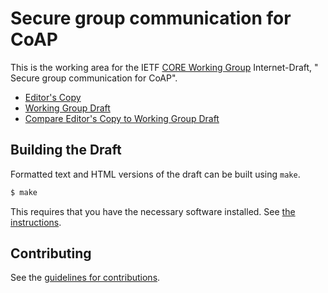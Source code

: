 #  Secure group communication for CoAP

This is the working area for the IETF [CORE Working Group](https://datatracker.ietf.org/wg/core/documents/) Internet-Draft, " Secure group communication for CoAP".

* [Editor's Copy](https://core-wg.github.io/oscore-groupcomm/#go.draft-ietf-core-oscore-groupcomm.html)
* [Working Group Draft](https://tools.ietf.org/html/draft-ietf-core-oscore-groupcomm)
* [Compare Editor's Copy to Working Group Draft](https://core-wg.github.io/oscore-groupcomm/#go.draft-ietf-core-oscore-groupcomm.diff)

## Building the Draft

Formatted text and HTML versions of the draft can be built using `make`.

```sh
$ make
```

This requires that you have the necessary software installed.  See
[the instructions](https://github.com/martinthomson/i-d-template/blob/master/doc/SETUP.md).


## Contributing

See the
[guidelines for contributions](https://github.com/core-wg/oscore-groupcomm/blob/master/CONTRIBUTING.md).
